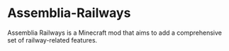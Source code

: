 # Assemblia-Railways
Assemblia Railways is a Minecraft mod that aims to add a comprehensive set of railway-related features.

